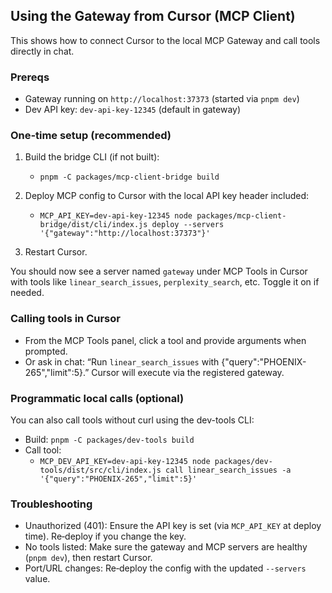 ## Using the Gateway from Cursor (MCP Client)

This shows how to connect Cursor to the local MCP Gateway and call tools directly in chat.

### Prereqs

- Gateway running on `http://localhost:37373` (started via `pnpm dev`)
- Dev API key: `dev-api-key-12345` (default in gateway)

### One‑time setup (recommended)

1. Build the bridge CLI (if not built):
   - `pnpm -C packages/mcp-client-bridge build`

2. Deploy MCP config to Cursor with the local API key header included:
   - `MCP_API_KEY=dev-api-key-12345 node packages/mcp-client-bridge/dist/cli/index.js deploy --servers '{"gateway":"http://localhost:37373"}'`

3. Restart Cursor.

You should now see a server named `gateway` under MCP Tools in Cursor with tools like
`linear_search_issues`, `perplexity_search`, etc. Toggle it on if needed.

### Calling tools in Cursor

- From the MCP Tools panel, click a tool and provide arguments when prompted.
- Or ask in chat: “Run `linear_search_issues` with {"query":"PHOENIX-265","limit":5}.” Cursor will
  execute via the registered gateway.

### Programmatic local calls (optional)

You can also call tools without curl using the dev-tools CLI:

- Build: `pnpm -C packages/dev-tools build`
- Call tool:
  - `MCP_DEV_API_KEY=dev-api-key-12345 node packages/dev-tools/dist/src/cli/index.js call linear_search_issues -a '{"query":"PHOENIX-265","limit":5}'`

### Troubleshooting

- Unauthorized (401): Ensure the API key is set (via `MCP_API_KEY` at deploy time). Re‑deploy if you
  change the key.
- No tools listed: Make sure the gateway and MCP servers are healthy (`pnpm dev`), then restart
  Cursor.
- Port/URL changes: Re‑deploy the config with the updated `--servers` value.
